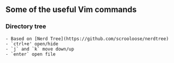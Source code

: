 ## Some of the useful Vim commands

### Directory tree
    - Based on [Nerd Tree](https://github.com/scrooloose/nerdtree)
    - `ctrl+e' open/hide
    - `j` and `k` move down/up
    - `enter` open file